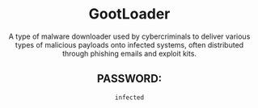 <div align="center">

# GootLoader

A type of malware downloader used by cybercriminals to deliver various types of malicious payloads onto infected systems, often distributed through phishing emails and exploit kits.

## PASSWORD:

```
infected
```

</div>
